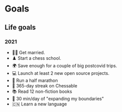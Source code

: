 # Goals

## Life goals

### 2021

 - 👰🤵 Get married.
 - ♟️ Start a chess school.
 - 🌍 Save enough for a couple of big postcovid trips.
 - 💻 Launch at least 2 new open source projects.
 - 🏃 Run a half marathon
 - 🧠 365-day streak on Chessable
 - 📚 Read 12 non-fiction books
 - 🤯 30 min/day of "expanding my boundaries"
 - 🇨🇳 Learn a new language
